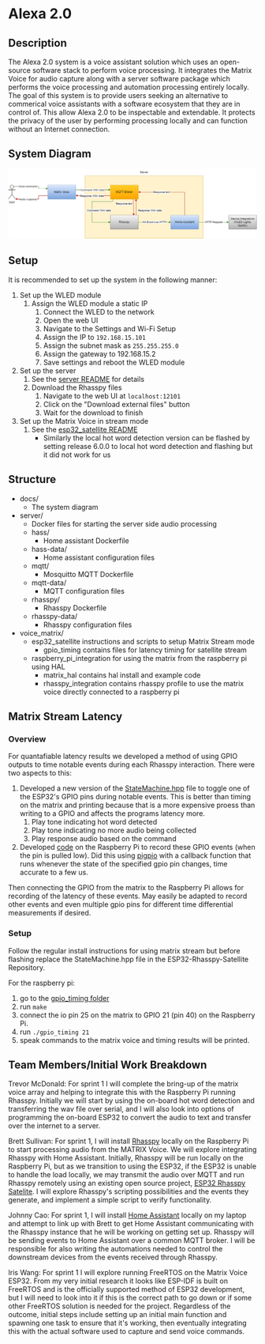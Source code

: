 # Alexa 2.0

## Description

The Alexa 2.0 system is a voice assistant solution which uses an open-source software
stack to perform voice processing. It integrates the Matrix Voice for audio capture
along with a server software package which performs the voice processing and automation
processing entirely locally. The goal of this system is to provide users seeking an
alternative to commerical voice assistants with a software ecosystem that they are in
control of. This allow Alexa 2.0 to be inspectable and extendable. It protects the
privacy of the user by performing processing locally and can function without an
Internet connection.

## System Diagram

![System Diagram](./docs/system_diagram.png)

## Setup

It is recommended to set up the system in the following manner:

1. Set up the WLED module
    1. Assign the WLED module a static IP
        1. Connect the WLED to the network
        2. Open the web UI
        3. Navigate to the Settings and Wi-Fi Setup
        4. Assign the IP to `192.168.15.101`
        5. Assign the subnet mask as `255.255.255.0`
        6. Assign the gateway to 192.168.15.2
        7. Save settings and reboot the WLED module
2. Set up the server
    1. See the [server README](https://github.com/neu-ece-4534-sp23/sp23-prj-voice-home-automation/blob/main/server/README.md#usage)
    for details
    2. Download the Rhasspy files
        1. Navigate to the web UI at `localhost:12101`
        2. Click on the "Download external files" button
        3. Wait for the download to finish
3. Set up the Matrix Voice in stream mode
    1. See the [esp32_satellite README](./voice_matrix/esp32_satellite/README.md)
        - Similarly the local hot word detection version can be flashed by setting release 6.0.0 to local hot word detection and flashing but it did not work for us

## Structure

* docs/
    * The system diagram
* server/
    * Docker files for starting the server side audio processing
    * hass/
        * Home assistant Dockerfile
    * hass-data/
        * Home assistant configuration files
    * mqtt/
        * Mosquitto MQTT Dockerfile
    * mqtt-data/
        * MQTT configuration files
    * rhasspy/
        * Rhasspy Dockerfile
    * rhasspy-data/
        * Rhasspy configuration files
* voice_matrix/
    * esp32_satellite instructions and scripts to setup Matrix Stream mode
        * gpio_timing contains files for latency timing for satellite stream
    * raspberry_pi_integration for using the matrix from the raspberry pi using HAL
        * matrix_hal contains hal install and example code
        * rhasspy_integration contains rhasspy profile to use the matrix voice directly connected to a raspberry pi

## Matrix Stream Latency

### Overview

For quantafiable latency results we developed a method of using GPIO outputs to time notable events during each Rhasspy interaction. There were two aspects to this:
1. Developed a new version of the [StateMachine.hpp](./voice_matrix/raspberry_pi_integration/gpio_timing/StateMachine.hpp) file to toggle one of the ESP32's GPIO pins during notable events. This is better than timing on the matrix and printing because that is a more expensive proess than writing to a GPIO and affects the programs latency more.
    1. Play tone indicating hot word detected
    2. Play tone indicating no more audio being collected
    3. Play response audio based on the command
2. Developed [code](./voice_matrix/raspberry_pi_integration/gpio_timing/gpio_timing.c) on the Raspberry Pi to record these GPIO events (when the pin is pulled low). Did this using [pigpio](https://abyz.me.uk/rpi/pigpio/) with a callback function that runs whenever the state of the specified gpio pin changes, time accurate to a few us. 

Then connecting the GPIO from the matrix to the Raspberry Pi allows for recording of the latency of these events. May easily be adapted to record other events and even multiple gpio pins for different time differential measurements if desired.

### Setup
Follow the regular install instructions for using matrix stream but before flashing replace the StateMachine.hpp file in the ESP32-Rhasspy-Satellite Repository.

For the raspberry pi:
1. go to the [gpio_timing folder](./voice_matrix/raspberry_pi_integration/gpio_timing/)
2. run `make`
3. connect the io pin 25 on the matrix to GPIO 21 (pin 40) on the Raspberry Pi.
4. run `./gpio_timing 21`
5. speak commands to the matrix voice and timing results will be printed.

## Team Members/Initial Work Breakdown

Trevor McDonald: For sprint 1 I will complete the bring-up of the matrix voice array and helping to integrate this with the Raspberry Pi running Rhasspy. Initially we will start by using the on-board hot word detection and transferring the wav file over serial, and I will also look into options of programming the on-board ESP32 to convert the audio to text and transfer over the internet to a server. 

Brett Sullivan: For sprint 1, I will install [Rhasspy](https://rhasspy.readthedocs.io/en/latest/) locally on the Raspberry Pi to start processing audio from the MATRIX Voice. We will explore integrating Rhasspy with Home Assistant. Initially, Rhasspy will be run locally on the Raspberry Pi, but as we transition to using the ESP32, if the ESP32 is unable to handle the load locally, we may transmit the audio over MQTT and run Rhasspy remotely using an existing open source project, [ESP32 Rhasspy Satelite](https://github.com/Romkabouter/ESP32-Rhasspy-Satellite). I will explore Rhasspy's scripting possibilities and the events they generate, and implement a simple script to verify functionality.

Johnny Cao: For sprint 1, I will install [Home Assistant](https://www.home-assistant.io/) locally on my laptop and attempt to link up with Brett to get Home Assistant communicating with the Rhasspy instance that he will be working on getting set up. Rhasspy will be sending events to Home Assistant over a common MQTT broker. I will be responsible for also writing the automations needed to control the downstream devices from the events received through Rhasspy.

Iris Wang: For sprint 1 I will explore running FreeRTOS on the Matrix Voice ESP32. From my very initial research it looks like ESP-IDF is built on FreeRTOS and is the officially supported method of ESP32 development, but I will need to look into it if this is the correct path to go down or if some other FreeRTOS solution is needed for the project. Regardless of the outcome, initial steps include setting up an initial main function and spawning one task to ensure that it's working, then eventually integrating this with the actual software used to capture and send voice commands.

